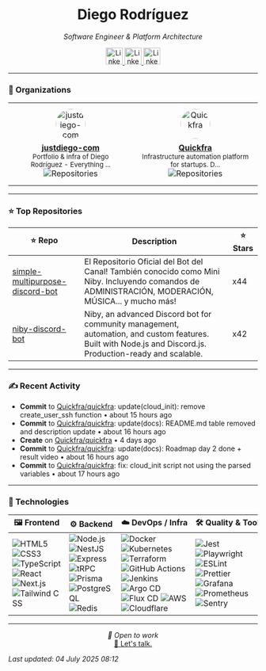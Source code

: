 
<div align="center" style="margin-top: 16px;">
<h1 align="center"><strong>Diego Rodríguez</strong></h1>
<i>Software Engineer & Platform Architecture</i>
<p></p>
  <a href="https://linkedin.com/in/bydiego" target="_blank">
    <img src="https://img.icons8.com/?size=100&id=8808&format=png&color=000000" alt="LinkedIn" height="34">
</a>

<a href="https://youtube.com/@codingwithdew3066" target="_blank">
      <img src="https://img.icons8.com/?size=100&id=55200&format=png&color=000000" alt="LinkedIn" height="34">
</a>

<a href="https://justdiego.com" target="_blank">
    <img src="https://img.icons8.com/?size=100&id=bAmuw2Fk26u0&format=png&color=000000" alt="LinkedIn" height="34">
</a>

</div>

---

### 🏢 Organizations

<table align="center">
  <tr>
    <td><div align="center" style="margin: 10px;">
  <a href="https://github.com/justdiego-com" target="_blank">
    <img src="https://avatars.githubusercontent.com/u/217927933?v=4" width="60" height="60" alt="justdiego-com" style="border-radius: 50%; margin-bottom: 8px;" />
  </a>
  <br>
  <strong><a href="https://github.com/justdiego-com" target="_blank">justdiego-com</a></strong>
  <br>
  <small>Portfolio & infra of Diego Rodríguez - Everything ...</small>
  <br>
  <img src="https://img.shields.io/badge/repos-1-blue?style=flat-square" alt="Repositories" />
</div></td><td><div align="center" style="margin: 10px;">
  <a href="https://github.com/Quickfra" target="_blank">
    <img src="https://avatars.githubusercontent.com/u/218400303?v=4" width="60" height="60" alt="Quickfra" style="border-radius: 50%; margin-bottom: 8px;" />
  </a>
  <br>
  <strong><a href="https://github.com/Quickfra" target="_blank">Quickfra</a></strong>
  <br>
  <small>Infrastructure automation platform for startups. D...</small>
  <br>
  <img src="https://img.shields.io/badge/repos-1-blue?style=flat-square" alt="Repositories" />
</div></td>
  </tr>
</table>

---

### ⭐ Top Repositories

| ⭐ Repo | Description | ⭐ Stars |
|--------|-------------|-------|
| [simple-multipurpose-discord-bot](https://github.com/dewstouh/simple-multipurpose-discord-bot) | El Repositorio Oficial del Bot del Canal! También conocido como Mini Niby. Incluyendo comandos de ADMINISTRACIÓN, MODERACIÓN, MÚSICA... y mucho más! | x44 |
| [niby-discord-bot](https://github.com/dewstouh/niby-discord-bot) | Niby, an advanced Discord bot for community management, automation, and custom features. Built with Node.js and Discord.js. Production-ready and scalable. | x42 |

---

### ✍ Recent Activity


- <strong>Commit</strong> to <a href="https://github.com/Quickfra/quickfra">Quickfra/quickfra</a>: update(cloud_init): remove create_user_ssh function • about 15 hours ago
- <strong>Commit</strong> to <a href="https://github.com/Quickfra/quickfra">Quickfra/quickfra</a>: update(docs): README.md table removed and description update • about 16 hours ago
- <strong>Create</strong> on <a href="https://github.com/Quickfra/quickfra">Quickfra/quickfra</a> • 4 days ago
- <strong>Commit</strong> to <a href="https://github.com/Quickfra/quickfra">Quickfra/quickfra</a>: update(docs): Roadmap day 2 done + result video • about 16 hours ago
- <strong>Commit</strong> to <a href="https://github.com/Quickfra/quickfra">Quickfra/quickfra</a>: fix: cloud_init script not using the parsed variables • about 17 hours ago


---

### 🔨 Technologies

| 🖼️ Frontend                                                                                                                                                                                                                                                                                                                                                                                                                                                                                                                    | ⚙️ Backend                                                                                                                                                                                                                                                                                                                                                                                                                                                                                                                                                                                      | ☁️ DevOps / Infra                                                                                                                                                                                                                                                                                                                                                                                                                                                                                                                                                                                                                                                                                                                                                                                                                | 🛠️ Quality & Tools                                                                                                                                                                                                                                                                                                                                                                                                                                                                                                                                                                                                        |
| ----------------------------------------------------------------------------------------------------------------------------------------------------------------------------------------------------------------------------------------------------------------------------------------------------------------------------------------------------------------------------------------------------------------------------------------------------------------------------------------------------------------------------- | ---------------------------------------------------------------------------------------------------------------------------------------------------------------------------------------------------------------------------------------------------------------------------------------------------------------------------------------------------------------------------------------------------------------------------------------------------------------------------------------------------------------------------------------------------------------------------------------------- | ------------------------------------------------------------------------------------------------------------------------------------------------------------------------------------------------------------------------------------------------------------------------------------------------------------------------------------------------------------------------------------------------------------------------------------------------------------------------------------------------------------------------------------------------------------------------------------------------------------------------------------------------------------------------------------------------------------------------------------------------------------------------------------------------------------------------------- | ------------------------------------------------------------------------------------------------------------------------------------------------------------------------------------------------------------------------------------------------------------------------------------------------------------------------------------------------------------------------------------------------------------------------------------------------------------------------------------------------------------------------------------------------------------------------------------------------------------------------ |
| ![HTML5](https://img.shields.io/badge/HTML5-E34F26?logo=html5&logoColor=white) ![CSS3](https://img.shields.io/badge/CSS3-1572B6?logo=css3&logoColor=white) ![TypeScript](https://img.shields.io/badge/TypeScript-3178C6?logo=typescript&logoColor=white) ![React](https://img.shields.io/badge/React-61DAFB?logo=react&logoColor=black) ![Next.js](https://img.shields.io/badge/Next.js-000000?logo=nextdotjs&logoColor=white) ![Tailwind CSS](https://img.shields.io/badge/Tailwind-06B6D4?logo=tailwindcss&logoColor=white) | ![Node.js](https://img.shields.io/badge/Node.js-339933?logo=nodedotjs&logoColor=white) ![NestJS](https://img.shields.io/badge/NestJS-E0234E?logo=nestjs&logoColor=white) ![Express](https://img.shields.io/badge/Express-000000?logo=express&logoColor=white) ![tRPC](https://img.shields.io/badge/tRPC-2596BE?logoColor=white) ![Prisma](https://img.shields.io/badge/Prisma-2D3748?logo=prisma&logoColor=white) ![PostgreSQL](https://img.shields.io/badge/PostgreSQL-4169E1?logo=postgresql&logoColor=white) ![Redis](https://img.shields.io/badge/Redis-DC382D?logo=redis&logoColor=white) | ![Docker](https://img.shields.io/badge/Docker-2496ED?logo=docker&logoColor=white) ![Kubernetes](https://img.shields.io/badge/Kubernetes-326CE5?logo=kubernetes&logoColor=white) ![Terraform](https://img.shields.io/badge/Terraform-7B42BC?logo=terraform&logoColor=white) ![GitHub Actions](https://img.shields.io/badge/GitHub_Actions-2088FF?logo=githubactions&logoColor=white) ![Jenkins](https://img.shields.io/badge/Jenkins-D24939?logo=jenkins&logoColor=white) ![Argo CD](https://img.shields.io/badge/Argo%20CD-F16061?logo=argo&logoColor=white) ![Flux CD](https://img.shields.io/badge/Flux%20CD-0094FF?logo=fluxcd&logoColor=white) ![AWS](https://img.shields.io/badge/AWS-232F3E?logo=amazonaws&logoColor=white) ![Cloudflare](https://img.shields.io/badge/Cloudflare-F38020?logo=cloudflare&logoColor=white) | ![Jest](https://img.shields.io/badge/Jest-C21325?logo=jest&logoColor=white) ![Playwright](https://img.shields.io/badge/Playwright-2EAD33?logo=playwright&logoColor=white) ![ESLint](https://img.shields.io/badge/ESLint-4B32C3?logo=eslint&logoColor=white) ![Prettier](https://img.shields.io/badge/Prettier-F7B93E?logo=prettier&logoColor=black) ![Grafana](https://img.shields.io/badge/Grafana-F46800?logo=grafana&logoColor=white) ![Prometheus](https://img.shields.io/badge/Prometheus-E6522C?logo=prometheus&logoColor=white) ![Sentry](https://img.shields.io/badge/Sentry-362D59?logo=sentry&logoColor=white) |


---

<p align="center">
  <i>💼 Open to work</i><br>
  <a href="mailto:diego@justdiego.com">📧 Let's talk.</a>
</p>

*Last updated: 04 July 2025 08:12*   